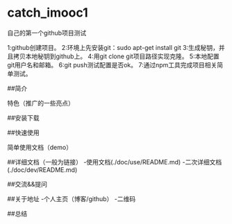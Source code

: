 # catch_imooc1
自己的第一个github项目测试

1:github创建项目。
2:环境上先安装git：sudo apt-get install git
3:生成秘钥，并且拷贝本地秘钥到github上。
4:用git clone git项目路径实现克隆。
5:本地配置git用户名和邮箱。
6:git push测试配置是否ok。
7:通过npm工具完成项目相关简单测试。


##简介

特色（推广的一些亮点）

##安装下载

##快速使用

简单使用文档（demo）

##详细文档（一般为链接）
-使用文档(./doc/use/README.md)
-二次详细文档(./doc/dev/README.md)

##交流&&提问

##关于地址
-个人主页（博客/github）
-二维码

##总结
